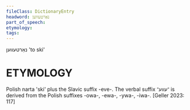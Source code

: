 ```yaml
---
fileClass: DictionaryEntry
headword: נאַרטעווען
part_of_speech: 
etymology: 
tags: 
---
```

נאַרטעווען
'to ski'

ETYMOLOGY
===========
Polish narta 'ski' plus the Slavic suffix -eve-. The verbal suffix ־עווע־ is derived from the Polish suffixes -owa-, -ewa-, -ywa-, -iwa-.
[Geller 2023: 117]